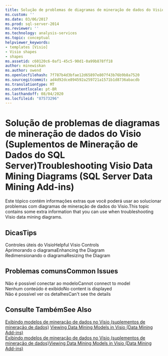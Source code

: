 ```yaml
---
title: Solução de problemas de diagramas de mineração de dados do Visio (SQL Server suplementos de mineração de dados) | Microsoft Docs
ms.custom: ''
ms.date: 03/06/2017
ms.prod: sql-server-2014
ms.reviewer: ''
ms.technology: analysis-services
ms.topic: conceptual
helpviewer_keywords:
- templates [Visio]
- Visio shapes
- shapes
ms.assetid: c60120c6-0af1-45c5-90d1-0a99b878ff18
author: minewiskan
ms.author: owend
ms.openlocfilehash: 7f787b4d3bfae12d65897e807f43b76b9b8a7520
ms.sourcegitcommit: ad4d92dce894592a259721a1571b1d8736abacdb
ms.translationtype: MT
ms.contentlocale: pt-BR
ms.lasthandoff: 08/04/2020
ms.locfileid: "87573296"
---
```

# <a name="troubleshooting-visio-data-mining-diagrams-sql-server-data-mining-add-ins"></a><span data-ttu-id="ca0cf-102">Solução de problemas de diagramas de mineração de dados do Visio (Suplementos de Mineração de Dados do SQL Server)</span><span class="sxs-lookup"><span data-stu-id="ca0cf-102">Troubleshooting Visio Data Mining Diagrams (SQL Server Data Mining Add-ins)</span></span>
  <span data-ttu-id="ca0cf-103">Este tópico contém informações extras que você poderá usar ao solucionar problemas com diagramas de mineração de dados do Visio.</span><span class="sxs-lookup"><span data-stu-id="ca0cf-103">This topic contains some extra information that you can use when troubleshooting Visio data mining diagrams.</span></span>  
  
## <a name="tips"></a><span data-ttu-id="ca0cf-104">Dicas</span><span class="sxs-lookup"><span data-stu-id="ca0cf-104">Tips</span></span>  
 <span data-ttu-id="ca0cf-105">Controles úteis do Visio</span><span class="sxs-lookup"><span data-stu-id="ca0cf-105">Helpful Visio Controls</span></span>  
  <span data-ttu-id="ca0cf-106">Aprimorando o diagrama</span><span class="sxs-lookup"><span data-stu-id="ca0cf-106">Enhancing the Diagram</span></span>  
  <span data-ttu-id="ca0cf-107">Redimensionando o diagrama</span><span class="sxs-lookup"><span data-stu-id="ca0cf-107">Resizing the Diagram</span></span>  
  
## <a name="common-issues"></a><span data-ttu-id="ca0cf-108">Problemas comuns</span><span class="sxs-lookup"><span data-stu-id="ca0cf-108">Common Issues</span></span>  
 <span data-ttu-id="ca0cf-109">Não é possível conectar ao modelo</span><span class="sxs-lookup"><span data-stu-id="ca0cf-109">Cannot connect to model</span></span>  
  <span data-ttu-id="ca0cf-110">Nenhum conteúdo é exibido</span><span class="sxs-lookup"><span data-stu-id="ca0cf-110">No content is displayed</span></span>  
  <span data-ttu-id="ca0cf-111">Não é possível ver os detalhes</span><span class="sxs-lookup"><span data-stu-id="ca0cf-111">Can't see the details</span></span>  
  
## <a name="see-also"></a><span data-ttu-id="ca0cf-112">Consulte Também</span><span class="sxs-lookup"><span data-stu-id="ca0cf-112">See Also</span></span>  
 <span data-ttu-id="ca0cf-113">[Exibindo modelos de mineração de dados no Visio &#40;suplementos de mineração de dados&#41;](viewing-data-mining-models-in-visio-data-mining-add-ins.md) </span><span class="sxs-lookup"><span data-stu-id="ca0cf-113">[Viewing Data Mining Models in Visio &#40;Data Mining Add-ins&#41;](viewing-data-mining-models-in-visio-data-mining-add-ins.md) </span></span>  
 [<span data-ttu-id="ca0cf-114">Exibindo modelos de mineração de dados no Visio &#40;suplementos de mineração de dados&#41;</span><span class="sxs-lookup"><span data-stu-id="ca0cf-114">Viewing Data Mining Models in Visio &#40;Data Mining Add-ins&#41;</span></span>](viewing-data-mining-models-in-visio-data-mining-add-ins.md)  
  
  
